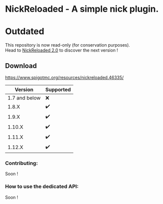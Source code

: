 # NickReloaded - A simple nick plugin.

# Outdated
This repository is now read-only (for conservation purposes).<br>
Head to [NickReloaded 2.0](https://github.com/aroooo/NickReloadedPlus) to discover the next version !

## Download
https://www.spigotmc.org/resources/nickreloaded.46335/

Version | Supported
------------ | -------------
1.7 and below | ❌
1.8.X | ✔️
1.9.X | ✔️
1.10.X | ✔️
1.11.X | ✔️
1.12.X | ✔️

### Contributing:
Soon !

### How to use the dedicated API:
Soon !
